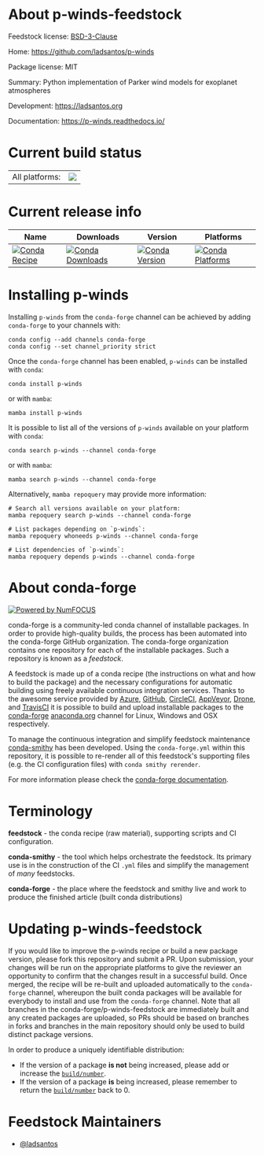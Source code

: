 About p-winds-feedstock
=======================

Feedstock license: [BSD-3-Clause](https://github.com/conda-forge/p-winds-feedstock/blob/main/LICENSE.txt)

Home: https://github.com/ladsantos/p-winds

Package license: MIT

Summary: Python implementation of Parker wind models for exoplanet atmospheres

Development: https://ladsantos.org

Documentation: https://p-winds.readthedocs.io/

Current build status
====================


<table><tr><td>All platforms:</td>
    <td>
      <a href="https://dev.azure.com/conda-forge/feedstock-builds/_build/latest?definitionId=12624&branchName=main">
        <img src="https://dev.azure.com/conda-forge/feedstock-builds/_apis/build/status/p-winds-feedstock?branchName=main">
      </a>
    </td>
  </tr>
</table>

Current release info
====================

| Name | Downloads | Version | Platforms |
| --- | --- | --- | --- |
| [![Conda Recipe](https://img.shields.io/badge/recipe-p--winds-green.svg)](https://anaconda.org/conda-forge/p-winds) | [![Conda Downloads](https://img.shields.io/conda/dn/conda-forge/p-winds.svg)](https://anaconda.org/conda-forge/p-winds) | [![Conda Version](https://img.shields.io/conda/vn/conda-forge/p-winds.svg)](https://anaconda.org/conda-forge/p-winds) | [![Conda Platforms](https://img.shields.io/conda/pn/conda-forge/p-winds.svg)](https://anaconda.org/conda-forge/p-winds) |

Installing p-winds
==================

Installing `p-winds` from the `conda-forge` channel can be achieved by adding `conda-forge` to your channels with:

```
conda config --add channels conda-forge
conda config --set channel_priority strict
```

Once the `conda-forge` channel has been enabled, `p-winds` can be installed with `conda`:

```
conda install p-winds
```

or with `mamba`:

```
mamba install p-winds
```

It is possible to list all of the versions of `p-winds` available on your platform with `conda`:

```
conda search p-winds --channel conda-forge
```

or with `mamba`:

```
mamba search p-winds --channel conda-forge
```

Alternatively, `mamba repoquery` may provide more information:

```
# Search all versions available on your platform:
mamba repoquery search p-winds --channel conda-forge

# List packages depending on `p-winds`:
mamba repoquery whoneeds p-winds --channel conda-forge

# List dependencies of `p-winds`:
mamba repoquery depends p-winds --channel conda-forge
```


About conda-forge
=================

[![Powered by
NumFOCUS](https://img.shields.io/badge/powered%20by-NumFOCUS-orange.svg?style=flat&colorA=E1523D&colorB=007D8A)](https://numfocus.org)

conda-forge is a community-led conda channel of installable packages.
In order to provide high-quality builds, the process has been automated into the
conda-forge GitHub organization. The conda-forge organization contains one repository
for each of the installable packages. Such a repository is known as a *feedstock*.

A feedstock is made up of a conda recipe (the instructions on what and how to build
the package) and the necessary configurations for automatic building using freely
available continuous integration services. Thanks to the awesome service provided by
[Azure](https://azure.microsoft.com/en-us/services/devops/), [GitHub](https://github.com/),
[CircleCI](https://circleci.com/), [AppVeyor](https://www.appveyor.com/),
[Drone](https://cloud.drone.io/welcome), and [TravisCI](https://travis-ci.com/)
it is possible to build and upload installable packages to the
[conda-forge](https://anaconda.org/conda-forge) [anaconda.org](https://anaconda.org/)
channel for Linux, Windows and OSX respectively.

To manage the continuous integration and simplify feedstock maintenance
[conda-smithy](https://github.com/conda-forge/conda-smithy) has been developed.
Using the ``conda-forge.yml`` within this repository, it is possible to re-render all of
this feedstock's supporting files (e.g. the CI configuration files) with ``conda smithy rerender``.

For more information please check the [conda-forge documentation](https://conda-forge.org/docs/).

Terminology
===========

**feedstock** - the conda recipe (raw material), supporting scripts and CI configuration.

**conda-smithy** - the tool which helps orchestrate the feedstock.
                   Its primary use is in the construction of the CI ``.yml`` files
                   and simplify the management of *many* feedstocks.

**conda-forge** - the place where the feedstock and smithy live and work to
                  produce the finished article (built conda distributions)


Updating p-winds-feedstock
==========================

If you would like to improve the p-winds recipe or build a new
package version, please fork this repository and submit a PR. Upon submission,
your changes will be run on the appropriate platforms to give the reviewer an
opportunity to confirm that the changes result in a successful build. Once
merged, the recipe will be re-built and uploaded automatically to the
`conda-forge` channel, whereupon the built conda packages will be available for
everybody to install and use from the `conda-forge` channel.
Note that all branches in the conda-forge/p-winds-feedstock are
immediately built and any created packages are uploaded, so PRs should be based
on branches in forks and branches in the main repository should only be used to
build distinct package versions.

In order to produce a uniquely identifiable distribution:
 * If the version of a package **is not** being increased, please add or increase
   the [``build/number``](https://docs.conda.io/projects/conda-build/en/latest/resources/define-metadata.html#build-number-and-string).
 * If the version of a package **is** being increased, please remember to return
   the [``build/number``](https://docs.conda.io/projects/conda-build/en/latest/resources/define-metadata.html#build-number-and-string)
   back to 0.

Feedstock Maintainers
=====================

* [@ladsantos](https://github.com/ladsantos/)

